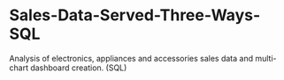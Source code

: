 # Sales-Data-Served-Three-Ways-SQL
Analysis of electronics, appliances and accessories sales data and multi-chart dashboard creation. (SQL)
